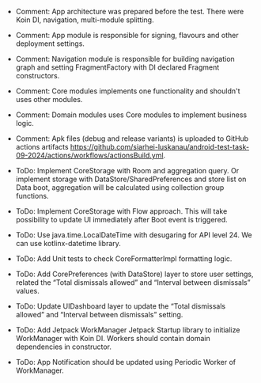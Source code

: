 * Comment: App architecture was prepared before the test. There were Koin DI, navigation,
  multi-module splitting.
* Comment: App module is responsible for signing, flavours and other deployment settings.
* Comment: Navigation module is responsible for building navigation graph and setting
  FragmentFactory with DI declared Fragment constructors.
* Comment: Core modules implements one functionality and shouldn't uses other modules.
* Comment: Domain modules uses Core modules to implement business logic.
* Comment: Apk files (debug and release variants) is uploaded to GitHub actions
  artifacts https://github.com/siarhei-luskanau/android-test-task-09-2024/actions/workflows/actionsBuild.yml.

* ToDo: Implement CoreStorage with Room and aggregation query. Or implement storage with
  DataStore/SharedPreferences and store list on Data boot, aggregation will be calculated using
  collection group functions.
* ToDo: Implement CoreStorage with Flow approach. This will take possibility to update UI
  immediately after Boot event is triggered.
* ToDo: Use java.time.LocalDateTime with desugaring for API level 24. We can use kotlinx-datetime
  library.
* ToDo: Add Unit tests to check CoreFormatterImpl formatting logic.
* ToDo: Add CorePreferences (with DataStore) layer to store user settings, related the “Total
  dismissals allowed” and “Interval between dismissals” values.
* ToDo: Update UIDashboard layer to update the “Total dismissals allowed” and “Interval between
  dismissals” setting.

* ToDo: Add Jetpack WorkManager Jetpack Startup library to initialize WorkManager with Koin DI.
  Workers should contain domain dependencies in constructor.
* ToDo: App Notification should be updated using Periodic Worker of WorkManager.

